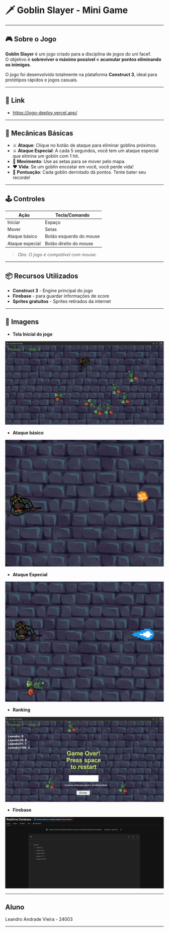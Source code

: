# 🗡️ Goblin Slayer - Mini Game

---

## 🎮 Sobre o Jogo

**Goblin Slayer** é um jogo criado para a disciplina de jogos do uni facef.  
O objetivo é **sobreviver o máximo possível** e **acumular pontos eliminando os inimigos**.

O jogo foi desenvolvido totalmente na plataforma **Construct 3**, ideal para protótipos rápidos e jogos casuais.

---

## 🔗 Link

- https://jogo-deploy.vercel.app/

---

## 🧠 Mecânicas Básicas

- ⚔️ **Ataque**: Clique no botão de ataque para eliminar goblins próximos.
- ⚔️ **Ataque Especial**: A cada 5 segundos, você tem um ataque especial que elimina um goblin com 1 hit.
- 🧍 **Movimento**: Use as setas para se mover pelo mapa.
- ❤️ **Vida**: Se um goblin encostar em você, você perde vida!
- 💯 **Pontuação**: Cada goblin derrotado dá pontos. Tente bater seu recorde!

---

## 🕹️ Controles

| Ação            | Tecla/Comando                |
|-----------------|------------------------------|
| Iniciar         | Espaço                       |
| Mover           | Setas                        |
| Ataque básico   | Botão esquerdo do mouse      |
| Ataque especial | Botão direito do mouse       |

> *Obs: O jogo é compatível com mouse.*

---

## 📦 Recursos Utilizados

- **Construct 3** - Engine principal do jogo
- **Firebase** - para guardar informações de score
- **Sprites gratuitos** - Sprites retirados da internet

---

## 📸 Imagens

- **Tela Inicial do jogo**

![Tela do jogo](game-images/game.png)

- **Ataque básico**

![Ataque básico](game-images/normal-bullet.png)

- **Ataque Especial**

![Ataque especial](game-images/cannon-bullet.png)

- **Ranking**

![Ranking dos jogadores](game-images/ranking.png)

- **Firebase**

![Firebase](game-images/firebase.png)

---

## Aluno

Leandro Andrade Vieira - 24003

---
